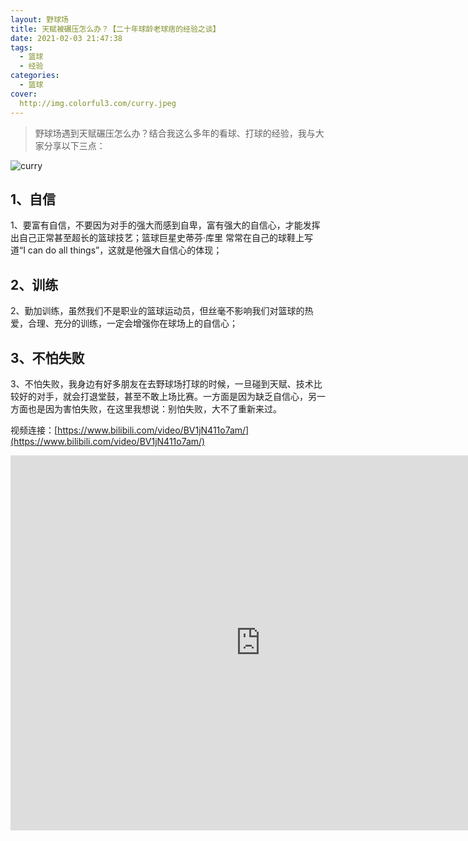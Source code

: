 ```yaml
---
layout: 野球场
title: 天赋被碾压怎么办？【二十年球龄老球痞的经验之谈】
date: 2021-02-03 21:47:38
tags: 
  - 篮球
  - 经验
categories:
  - 篮球
cover:
  http://img.colorful3.com/curry.jpeg
---
```


> 野球场遇到天赋碾压怎么办？结合我这么多年的看球、打球的经验，我与大家分享以下三点：

![curry](http://img.colorful3.com/curry.jpeg)
## 1、自信

1、要富有自信，不要因为对手的强大而感到自卑，富有强大的自信心，才能发挥出自己正常甚至超长的篮球技艺；篮球巨星史蒂芬·库里 常常在自己的球鞋上写道“I can do all things”，这就是他强大自信心的体现；

## 2、训练
2、勤加训练，虽然我们不是职业的篮球运动员，但丝毫不影响我们对篮球的热爱，合理、充分的训练，一定会增强你在球场上的自信心；

## 3、不怕失败
3、不怕失败，我身边有好多朋友在去野球场打球的时候，一旦碰到天赋、技术比较好的对手，就会打退堂鼓，甚至不敢上场比赛。一方面是因为缺乏自信心，另一方面也是因为害怕失败，在这里我想说：别怕失败，大不了重新来过。

视频连接：[https://www.bilibili.com/video/BV1jN411o7am/](https://www.bilibili.com/video/BV1jN411o7am/)
<iframe height=600 width=800 src="https://www.bilibili.com/video/BV1jN411o7am/" frameborder=0 allowfullscreen>
￼
